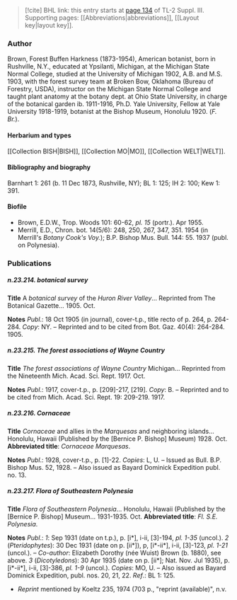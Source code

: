 > [!cite] BHL link: this entry starts at [page 134](https://www.biodiversitylibrary.org/item/103861#page/144/mode/1up) of TL-2 Suppl. III.
> Supporting pages: [[Abbreviations|abbreviations]], [[Layout key|layout key]].

### Author

Brown, Forest Buffen Harkness (1873-1954), American botanist, born in Rushville, N.Y., educated at Ypsilanti, Michigan, at the Michigan State Normal College, studied at the University of Michigan 1902, A.B. and M.S. 1903, with the forest survey team at Broken Bow, Oklahoma (Bureau of Forestry, USDA), instructor on the Michigan State Normal College and taught plant anatomy at the botany dept. at Ohio State University, in charge of the botanical garden ib. 1911-1916, Ph.D. Yale University, Fellow at Yale University 1918-1919, botanist at the Bishop Museum, Honolulu 1920. (*F. Br.*).

#### Herbarium and types

[[Collection BISH|BISH]], [[Collection MO|MO]], [[Collection WELT|WELT]].

#### Bibliography and biography

Barnhart 1: 261 (b. 11 Dec 1873, Rushville, NY); BL 1: 125; IH 2: 100; Kew 1: 391.

#### Biofile

- Brown, E.D.W., Trop. Woods 101: 60-62, *pl. 15* (portr.). Apr 1955.
- Merrill, E.D., Chron. bot. 14(5/6): 248, 250, 267, 347, 351. 1954 (in Merrill's *Botany Cook's Voy.*); B.P. Bishop Mus. Bull. 144: 55. 1937 (publ. on Polynesia).

### Publications

##### n.23.214. botanical survey

**Title**
A *botanical survey* of the *Huron River Valley*... Reprinted from The Botanical Gazette... 1905. Oct.

**Notes**
*Publ*.: 18 Oct 1905 (in journal), cover-t.p., title recto of p. 264, p. 264-284. *Copy*: NY. – Reprinted and to be cited from Bot. Gaz. 40(4): 264-284. 1905.

##### n.23.215. The forest associations of Wayne Country

**Title**
*The forest associations of Wayne Country* Michigan... Reprinted from the Nineteenth Mich. Acad. Sci. Rept. 1917. Oct.

**Notes**
*Publ*.: 1917, cover-t.p., p. \[209\]-217, \[219\]. *Copy*: B. – Reprinted and to be cited from Mich. Acad. Sci. Rept. 19: 209-219. 1917.

##### n.23.216. Cornaceae

**Title**
*Cornaceae* and allies in the *Marquesas* and neighboring islands... Honolulu, Hawaii (Published by the \[Bernice P. Bishop\] Museum) 1928. Oct.
**Abbreviated title**: *Cornaceae Marquesas*.

**Notes**
*Publ*.: 1928, cover-t.p., p. \[1\]-22. *Copies*: L, U. – Issued as Bull. B.P. Bishop Mus. 52, 1928.  – Also issued as Bayard Dominick Expedition publ. no. 13.

##### n.23.217. Flora of Southeastern Polynesia

**Title**
*Flora of Southeastern Polynesia*... Honolulu, Hawaii (Published by the \[Bernice P. Bishop\] Museum... 1931-1935. Oct.
**Abbreviated title**: *Fl. S.E. Polynesia*.

**Notes**
*Publ*.: *1*: Sep 1931 (date on t.p.), p. \[i\*\], i-ii, \[3\]-194, *pl. 1-35* (uncol.).
*2* (*Pteridophytes*): 30 Dec 1931 (date on p. \[ii\*\]), p, \[i\*-ii\*\], i-ii, \[3\]-123, *pl. 1-21* (uncol.). – *Co-author*: Elizabeth Dorothy (née Wuist) Brown (b. 1880), see above.
*3* (*Dicotyledons*): 30 Apr 1935 (date on p. \[ii\*\]; Nat. Nov. Jul 1935), p. \[i\*-ii\*\], i-ii, \[3\]-386, *pl. 1-9* (uncol.).
*Copies*: MO, U. – Also issued as Bayard Dominick Expedition, publ. nos. 20, 21, 22.
*Ref*.: BL 1: 125.
- *Reprint* mentioned by Koeltz 235, 1974 (703 p., "reprint (available)", n.v.

